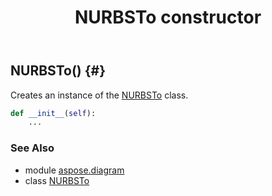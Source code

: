 ﻿---
title: NURBSTo constructor
second_title: Aspose.Diagram for Python via .NET API References
description: 
type: docs
weight: 10
url: /python-net/aspose.diagram/nurbsto/__init__/
is_root: false
---

## NURBSTo() {#}

Creates an instance of the [NURBSTo](/diagram/python-net/aspose.diagram/nurbsto) class.



```python
def __init__(self):
    ...
```





### See Also
* module [aspose.diagram](../../)
* class [NURBSTo](/diagram/python-net/aspose.diagram/nurbsto)
